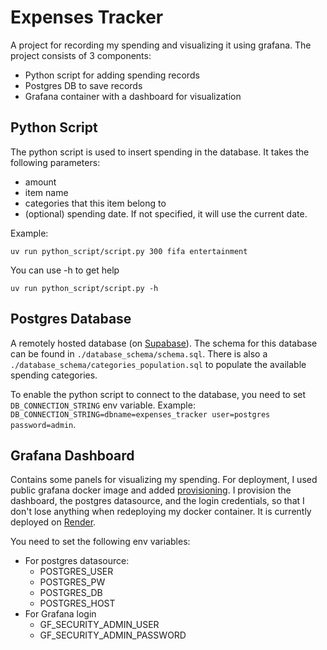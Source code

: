 # Expenses Tracker
A project for recording my spending and visualizing it using grafana.
The project consists of 3 components:
- Python script for adding spending records
- Postgres DB to save records
- Grafana container with a dashboard for visualization

## Python Script
The python script is used to insert spending in the database.
It takes the following parameters:
- amount
- item name
- categories that this item belong to
- (optional) spending date. If not specified, it will use the current date.

Example: 
```commandline
uv run python_script/script.py 300 fifa entertainment
```
You can use -h to get help
```commandline
uv run python_script/script.py -h
```
## Postgres Database
A remotely hosted database (on [Supabase](https://supabase.com/)).
The schema for this database can be found in `./database_schema/schema.sql`.
There is also a `./database_schema/categories_population.sql` to populate the available spending categories.

To enable the python script to connect to the database, you need to set `DB_CONNECTION_STRING` env variable.
Example: `DB_CONNECTION_STRING=dbname=expenses_tracker user=postgres password=admin`.

## Grafana Dashboard

Contains some panels for visualizing my spending.
For deployment, I used public grafana docker image and added [provisioning](https://grafana.com/docs/grafana/latest/administration/provisioning/).
I provision the dashboard, the postgres datasource, and the login credentials, so that I don't lose anything when redeploying my docker container.
It is currently deployed on [Render](https://dashboard.render.com/).

You need to set the following env variables:
- For postgres datasource:
   - POSTGRES_USER
   - POSTGRES_PW
   - POSTGRES_DB
   - POSTGRES_HOST
- For Grafana login
   - GF_SECURITY_ADMIN_USER
   - GF_SECURITY_ADMIN_PASSWORD
